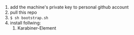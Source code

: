 1. add the machine's private key to personal github account
2. pull this repo
3. `$ sh bootstrap.sh`
4. install follwing:  
    1. Karabiner-Element
